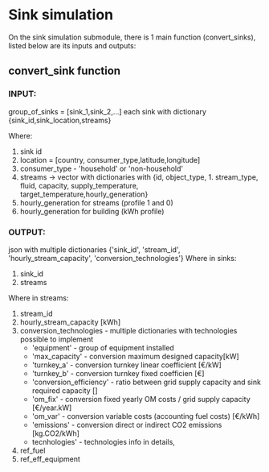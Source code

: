 # Sink simulation

On the sink simulation submodule, there is 1 main function (convert_sinks), listed below are its inputs and outputs:

## convert_sink function

### INPUT:

group_of_sinks = [sink_1,sink_2,...] each sink with dictionary {sink_id,sink_location,streams}

Where:
1. sink id
1. location = [country, consumer_type,latitude,longitude]
1. consumer_type - 'household' or 'non-household'
1. streams -> vector with dictionaries with {id, object_type, 1. stream_type, fluid, capacity, supply_temperature, target_temperature,hourly_generation}
1. hourly_generation for streams (profile 1 and 0)
1. hourly_generation for building  (kWh profile)

### OUTPUT:

json with multiple dictionaries {'sink_id', 'stream_id', 'hourly_stream_capacity', 'conversion_technologies'}
Where in sinks:

1. sink_id
1. streams

Where in streams:

1. stream_id
2. hourly_stream_capacity [kWh]
3. conversion_technologies - multiple dictionaries with technologies possible to implement
    - 'equipment' - group of equipment installed
    - 'max_capacity'  - conversion maximum designed capacity[kW]
    - 'turnkey_a' - conversion turnkey linear coefficient [€/kW]
    - 'turnkey_b' - conversion turnkey fixed coefficien [€]
    - 'conversion_efficiency' - ratio between grid supply capacity and sink required capacity []
    - 'om_fix' - conversion fixed yearly OM costs / grid supply capacity [€/year.kW]
    - 'om_var' - conversion variable costs (accounting fuel costs) [€/kWh]
    - 'emissions' - conversion direct or indirect CO2 emissions [kg.CO2/kWh]
    - tecnhologies' - technologies info in details,
4. ref_fuel
5. ref_eff_equipment
